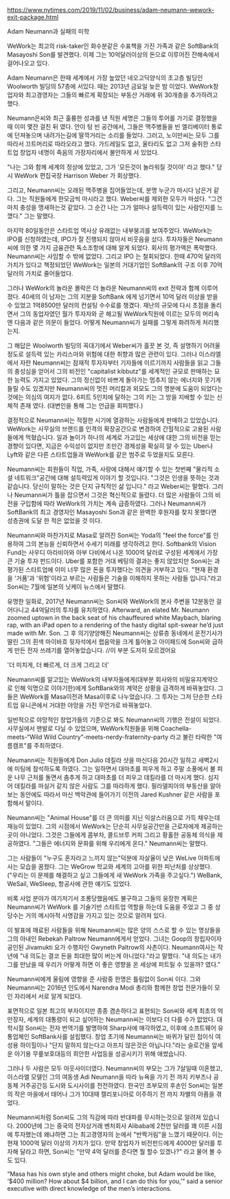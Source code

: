 https://www.nytimes.com/2019/11/02/business/adam-neumann-wework-exit-package.html

Adam Neumann과 실패의 미학

WeWork는 최고의 risk-taker인 화수분같은 수표책을 가진 가족과 같은 SoftBank의 Masayoshi Son를 발견했다. 이제 그는 10억달러이상의 돈으로 이루어진
잔해속에서 걸어나오고 있다.

Adam Neumann은 한때 세계에서 가장 높았던 네오고딕양식의 초고층 빌딩인 Woolworth 빌딩의 57층에 서있다. 때는 2013년 금요일 늦은 밤 이었다. WeWork창업자와
최고경영자는 그들의 빠르게 확장되는 부동산 거래에 위 30개층을 추가하려고 했다.

Neumann은씨와 최근 훌륭한 성과를 낸 직원 세명은 그들의 투어를 가기로 결정했을 때 이미 몇잔 걸친 뒤 였다. 안이 텅 빈 공간에서, 그들은 맥주병들을 빈 엘리베이터
통로에 던져놓으며 내려가는길에 딸깍거리는 소리를 들었다. 그러고, 노이만씨는 모두 그를 따라서 끄트머리로 따라오라고 했다. 가드레일도 없고, 울타리도 없고 그저 
술취한 스타트업 창업자 네명이 죽음의 가장자리에서 불안하게 서 있었다.

"나는 그와 함께 세계의 정상에 있었고, 그가 '모든것이 놀라워질 것이야' 라고 했다." 당시 WeWork 편집국장 Harrison Weber 가 회상했다.

그리고, Neumann씨는 오래된 맥주병을 집어들었는데, 분명 누군가 마시다 남은거 같다. 그는 직원들에게 한모금씩 마시라고 했다. Weber씨를 제외한 모두가 마셨다.
"그건 마치 충성을 맹새하는것 같았다. 그 순간 나는 그가 얼마나 설득력이 있는 사람인지를 느꼈다." 그는 말했다.

마지막 80일동안은 스타트업 역사상 유래없는 내부붕괴를 보여주었다. WeWork는 IPO를 신청하였는데, IPO가 잘 진행되지 않아서 비웃음을 샀다. 투자자들은 Neumann씨에 
의한 몇 가지 금융관련 독소조항에 대해 알게 되었다. 회사의 평가액은 폭락했다. Neumann씨는 사임할 수 밖에 없었다. 그리고 IPO 는 철회되었다.
한때 470억 달러의 가치가 있다고 책정되었던 WeWork는 일본의 거대기업인 SoftBank의 구조 이후 70억달러의 가치로 줄어들었다.

그러나 WeWork의 놀라운 몰락은 더 놀라운 Neumann씨의 exit 전략과 함께 이루어 졌다. 40세의 이 남자는 그의 지분을 SoftBank 에게 넘기면서 10억 달러 이상을 
받을 수 있었고 1억8500만 달러의 컨설팅 수수료를 챙겼다. 재난의 규모에 다시 초점을 돌리면서 그의 동업자였던 월가 투자자와 곧 해고될 WeWork직원에 이르는 모두의 
머리속엔 다음과 같은 의문이 들었다. 어떻게 Neumann씨가 실패를 그렇게 화려하게 처리했는지.

그 해답은 Woolworth 빌딩의 꼭대기에서 Weber씨가 흘끗 본 것, 즉 설명하기 어려울 정도로 설득력 있는 카리스마와 위험에 대한 취향과 많은 관련이 있다.
그러나 이스라엘에서 자란 Neumann씨는 잠재적 투자자부터 기자들에 이르기까지 사람들을 읽고 그들의 충성심을 얻어서 그의 비전인 "capitalist kibbutz"를 
세계적인 규모로 판매하는 묘한 능력도 가지고 있었다. 그의 정신없이 바쁘게 돌아가는 멈추지 않는 에너지와 웃기게 들릴 수도 있겠지만 Neumann씨의 멋진 머리칼과 
외모도 그의 명분에 도움이 되었다는 것에는 의심의 여지가 없다. 6피트 5인치에 달하는 그의 키는 그 방을 지배할 수 있는 신체적 존재 였다. (대변인을 통해 그는
언급을 회피했다.)

결정적으로 Neumann씨는 적절한 시기에 열광하는 사람들에게 판매하고 있었습니다. WeWork는 사무실의 브랜드를 인격의 확장공간으로 변경하여 간헐적으로 고용된 
사람들에게 먹혔습니다. 일과 놀이가 하나의 세계로 가고있는 세상에 대한 그의 비전을 믿는 경향이 있다면, 지금은 수익성이 없지만 조만간 경제성을 확실히 
알 수 있는 Uber나 Lyft와 같은 다른 스타트업들과 WeWork를 같은 범주로 두었을지도 모른다.

Neumann씨는 회원들이 직업, 가족, 사랑에 대해서 얘기할 수 있는 첫번째 "물리적 소셜 네트워크"공간에 대해 설득력있게 이야기 할 것입니다. "그것은 인생을 뜻하는
것과 같습니다. 당신이 말하는 것은 단지 규칙적인 삶 입니다." 라고 Weber씨는 말했다. 그러나 Neumann씨가 틀을 잡으면서 그것은 혁신적으로 들렸다.
더 많은 사람들이 그의 비전을 구입함에 따라 WeWork의 가치는 계속 급증하였다. 그러나 Neumann씨가 SoftBank의 최고 경영자인 Masayoshi Son과 같은
완벽한 후원자를 찾지 못했다면 성층권에 도달 한 적은 없었을 것 이다.

Neumann씨와 마찬가지로 Masa로 알려진 Son씨는 Yoda의 "feel the force"를 인용하여 그의 본능을 신뢰하면서 수세기 미래를 생각하려고 한다. Softbank의 
Vision Fund는 사우디 아라비아와 아부 다비에서 나온 1000억 달러로 구성된 세계에서 가장 큰 기술 투자 펀드이다. Uber를 포함한 거대 베팅의 결과는 좋지 않았지만
Son씨는 과평가된 스타트업에 이미 너무 많은 돈을 투자했다는 의견을 거부하고 있다. "현재 환경을 '거품'과 '위험'이라고 부르는 사람들은 기술을 이해하지 못하는 사람들 
입니다."라고 Son씨는 7월에 일본의 닛케이 뉴스에서 말했다.

유명한 일화로, 2017년 Neumann씨는 Son씨와 WeWork의 본사 주변을 12분동안 걸어다니고 44억달러의 투자를 유치하였다.
Afterward, an elated Mr. Neumann zoomed uptown in the back seat of his chauffeured white Maybach, blaring rap, with an iPad open to a rendering of the hasty digital spit-swear he’d just made with Mr. Son.
그 후 의기양양해진 Neumann씨는 상류층 동네에서 운전기사가 딸린 그의 흰색 마이바흐 뒷자석에서 랩음악을 크게 틀어놓고 아이패드에 Son씨와 급하게 만든 전자 쓰레기를 
열어놓았습니다. //이 부분 도저히 모르겠어요

'더 미치게, 더 빠르게, 더 크게 그리고 더'

Neumann씨를 알고있는 WeWork의 내부자들에게(대부분 회사와의 비밀유지계약으로 인해 익명으로 이야기한)에게 SoftBank와의 계약은 상황을 급격하게 바꿔놓았다.
그들은 WeWork를 Masa이전과 Masa이후로 나누었습니다. 그 투자는 그저 단순한 스타트업 유니콘에서 거대한 야망을 가진 무언가로 바꿔놓았다.

일반적으로 야망적인 창업가들의 기준으로 봐도 Neumann씨의 기행은 전설이 되었다. 사무실에서 맨발로 다닐 수 있었으며, WeWork직원들을 위해 Coachella-meets-“Wild Wild Country”-meets-nerdy-fraternity-party 라고 불린 타락한 "여름캠프"를 주최하였다. 

Neumann씨는 직원들에게 Don Julio 데킬라 샷을 마신다음 20시간 일하고 새벽2시에 미팅에 참석하도록 하였다. 그는 일하면서 대마초를 피우게 하고 주말 소풍에서 불 피운
나무 근처를 돌면서 춤추게 하고 대마초를 더 피우고 데킬라를 더 마시게 했다. 심지어 데킬라를 마실거 같지 않은 사람도 그를 따라하게 했다. 필라델피아의 부동산을 알아보는 동안에도
따라서 마신 백악관에 들어가기 이전의 Jared Kushner 같은 사람을 포함해서 말이다.

Neumann씨는 "Animal House"를 더 큰 의미를 지닌 익살스러움으로 가득 채우는데 재능이 있었다. 그의 시점에서 WeWork는 단순히 사무실공간만을 근로자에게 제공하는 
곳이 아니었다. 그것은 그들에게 콤부차, 콜드브루 커피 그리고 황홀한 공동체 의식을 제공하였다. "그들은 에너지와 문화를 위해 우리에게 온다." Neumann씨는 말했다.

그는 사람들이 "누구도 혼자라고 느끼지 않는"덕분에 자살율이 낮은 WeLive 아파트에 사는 모습을 꿈꿨다. 그는 WeGrow 학교와 세계의 고아를 위한 피난처를 상상했다.
("우리는 이 문제를 해결하고 싶고 그들에게 새 WeWork 가족을 주고싶다.") WeBank, WeSail, WeSleep, 항공사에 관한 얘기도 있었다.

비록 사업 분야가 여기저기서 조롱당했음에도 불구하고 그들의 웅장한 계획은 Neumann씨가 WeWork 를 기술기반 스타트업 역할을 하는데 도움을 주었고 그 중 상당수는 
거의 메시아적 사명감을 가지고 있는 것으로 알려져 있다.

이 발표에 매료된 사람들을 위해 Neumann씨는 많은 양의 스스로 할 수 있는 명상들을 그의 아내인 Rebekah Paltrow Neumann에게서 얻었다. 그녀는 Goop의 창립자이자
공인된 Jivamukti 요가 수행자인 Gwyneth Paltrow의 사촌이다. Neumann여사는 작년에 "내 의도는 결코 돈을 최대한 많이 버는게 아니었다."라고 말했다. "내 의도는 
내가 그를 만났을 때 우리가 어떻게 하면 이 좋은 영향을 온 세상에 퍼트릴 수 있을까? 였다."

Neumann씨에게 울림에 영향을 준 사람중 한명은 틀림없이 Son씨 이다. 그와 Neumann씨는 2016년 인도에서 Narendra Modi 총리와 함께한 창업 전문가들이 모인 자리에서
서로 알게 되었다.

표면적으로 일본 최고의 부자이지만 종종 겸손하다고 표현되는 Son씨와 세계 최초의 억만장자, 세계의 대통령이 되고 싶어하는 Neumann씨는 이보다 더 다를 수가 없었다.
대학시절 Son씨는 전자 번역기를 발명하여 Sharp사에 매각하였고, 이후에 소프트웨어 유통업체인 SoftBank사를 설립했다. 창업 초기에 Neumann씨는 바퀴가 달린 접이식 여성용 
하이힐이나 "단지 말하지 않는다고 아프지 않은것은 아닙니다."라는 슬로건을 앞세운 아기용 무릎보호대등의 희안한 사업등을 성공시키기 위해 애썼습니다.

그러나 두 사람은 모두 아웃사이더였다. Neumann씨의 부모는 그가 7살일때 이혼했고, 이스라엘 모델인 그의 여동생 Adi Neumann을 따라 뉴욕을 가기 전 까지 키부츠나 공동체 
거주공간등 도시와 도시사이를 전전하였다. 한국인 조부모의 후손인 Son씨는 일본의 작은 마을에서 태어나 그가 10대때 캘리포니아로 이주하기 전 까지 차별의 아픔을 겪었다.

Neumann씨처럼 Son씨도 그의 직감에 따라 반대파를 무시하는것으로 알려져 있습니다. 2000년에 그는 중국의 전자상거래 벤처회사 Alibaba에 2천만 달러를 꽤 이른 시점에 
투자했는데 왜냐하면 그는 최고경영자의 눈에서 "반짝거림"을 느꼈기 때문이다. 이는 현재 1000억 달러 이상의 가치가 있다. 만약 창업자가 비전펀드에게 4000만 달러를 투자해 
달라고 하면, Son씨는 "만약 4억 달러를 준다면 뭘 할수 있겠나?" 라고 물어 볼 수도 있다.

“Masa has his own style and others might choke, but Adam would be like, ‘$400 million? How about $4 billion, and I can do this for you,’” said a senior executive with direct knowledge of the men’s interactions.
